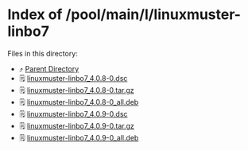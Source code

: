 
# Index of /pool/main/l/linuxmuster-linbo7
Files in this directory:
- ⤴ [Parent Directory](../)
- 🗒 [linuxmuster-linbo7_4.0.8-0.dsc](linuxmuster-linbo7_4.0.8-0.dsc)
- 🗒 [linuxmuster-linbo7_4.0.8-0.tar.gz](linuxmuster-linbo7_4.0.8-0.tar.gz)
- 🗒 [linuxmuster-linbo7_4.0.8-0_all.deb](linuxmuster-linbo7_4.0.8-0_all.deb)
- 🗒 [linuxmuster-linbo7_4.0.9-0.dsc](linuxmuster-linbo7_4.0.9-0.dsc)
- 🗒 [linuxmuster-linbo7_4.0.9-0.tar.gz](linuxmuster-linbo7_4.0.9-0.tar.gz)
- 🗒 [linuxmuster-linbo7_4.0.9-0_all.deb](linuxmuster-linbo7_4.0.9-0_all.deb)
